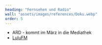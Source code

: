 ```yaml
---
heading: "Fernsehen und Radio"
wall: "assets/images/references/Doku.webp"
order: 5
---
```

<ul class="list-inner text-center">
    <li>ARD - kommt im März in die Mediathek</li>
    <li><a href="https://www.instagram.com/p/CoblNgbsVzI/?hl=de">LuluFM</a>
</ul>
